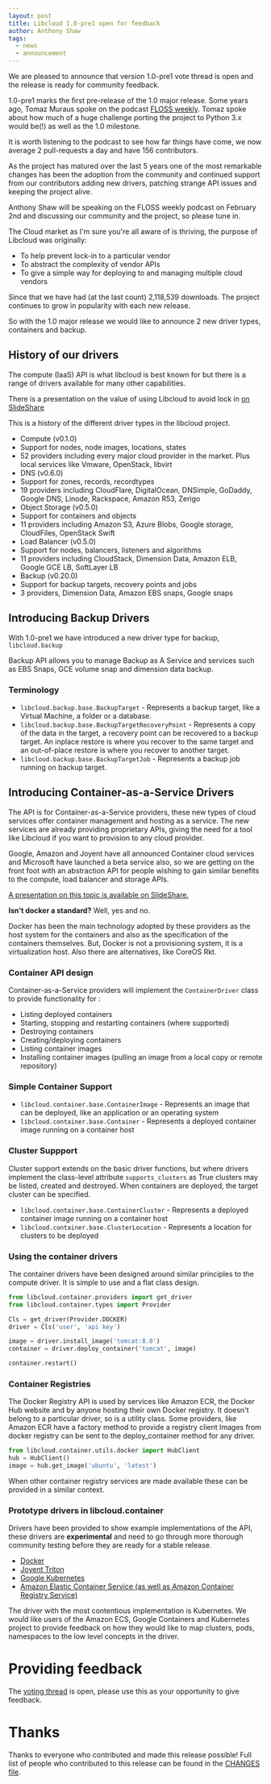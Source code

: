```yaml
---
layout: post
title: Libcloud 1.0-pre1 open for feedback
author: Anthony Shaw
tags:
  - news
  - announcement
---
```


We are pleased to announce that version 1.0-pre1 vote thread is open and the release is ready for community feedback.

1.0-pre1 marks the first pre-release of the 1.0 major release. Some years ago, Tomaz Muraus spoke on the podcast [FLOSS weekly][3].
Tomaz spoke about how much of a huge challenge porting the project to Python 3.x would be(!) as well as the 1.0 milestone.

It is worth listening to the podcast to see how far things have come, we now average 2 pull-requests a day and have 156 contributors.

As the project has matured over the last 5 years one of the most remarkable changes has been the adoption from the community and 
continued support from our contributors adding new drivers, patching strange API issues and keeping the project alive.

Anthony Shaw will be speaking on the FLOSS weekly podcast on February 2nd and discussing our community and the project, so 
please tune in. 

The Cloud market as I'm sure you're all aware of is thriving, the purpose of Libcloud was originally:

* To help prevent lock-in to a particular vendor
* To abstract the complexity of vendor APIs
* To give a simple way for deploying to and managing multiple cloud vendors

Since that we have had (at the last count) 2,118,539 downloads. The project continues to grow in popularity with each new release.

So with the 1.0 major release we would like to announce 2 new driver types, containers and backup.

History of our drivers
----------------------

The compute (IaaS) API is what libcloud is best known for but there is a range of drivers available for many other capabilities.

There is a presentation on the value of using Libcloud to avoid lock in [on SlideShare][4]

This is a history of the different driver types in the libcloud project.

* Compute (v0.1.0)
 *	Support for nodes, node images, locations, states
 *	52 providers including every major cloud provider in the market. Plus local services like Vmware, OpenStack, libvirt
* DNS (v0.6.0)
 *  Support for zones, records, recordtypes
 *	19 providers including CloudFlare, DigitalOcean, DNSimple, GoDaddy, Google DNS, Linode, Rackspace, Amazon R53, Zerigo
* Object Storage (v0.5.0)
 *	Support for containers and objects
 *	11 providers including Amazon S3, Azure Blobs, Google storage, CloudFiles, OpenStack Swift
* Load Balancer (v0.5.0)
 *	Support for nodes, balancers, listeners and algorithms
 *	11 providers including CloudStack, Dimension Data, Amazon ELB, Google GCE LB, SoftLayer LB
* Backup (v0.20.0)
 *	Support for backup targets, recovery points and jobs
 *  3 providers, Dimension Data, Amazon EBS snaps, Google snaps


Introducing Backup Drivers
--------------------------

With 1.0-pre1 we have introduced a new driver type for backup, ``libcloud.backup``

Backup API allows you to manage Backup as A Service and services such as EBS Snaps,
GCE volume snap and dimension data backup.

### Terminology


* `libcloud.backup.base.BackupTarget` - Represents a backup target, like a Virtual Machine, a folder or a database.
* `libcloud.backup.base.BackupTargetRecoveryPoint` - Represents a copy of the data in the target, a recovery point can be
  recovered to a backup target. An inplace restore is where you recover to the same target and an out-of-place restore is where you
  recover to another target.
* `libcloud.backup.base.BackupTargetJob` - Represents a backup job running on backup target.

Introducing Container-as-a-Service Drivers
------------------------------------------

The API is for Container-as-a-Service providers, these new types of cloud services offer container management and hosting as a service.
The new services are already providing proprietary APIs, giving the need for a tool like Libcloud if you want to provision to any cloud provider.

Google, Amazon and Joyent have all announced Container cloud services and Microsoft have launched a beta service also, so we are getting on the front foot with an
abstraction API for people wishing to gain similar benefits to the compute, load balancer and storage APIs.

[A presentation on this topic is available on SlideShare.][2]

**Isn't docker a standard?**
Well, yes and no.

Docker has been the main technology adopted by these providers as the host system for the containers and also as the specification of the containers themselves.
But, Docker is not a provisioning system, it is a virtualization host. Also there are alternatives, like CoreOS Rkt. 

### Container API design

Container-as-a-Service providers will implement the `ContainerDriver` class to provide functionality for :

* Listing deployed containers
* Starting, stopping and restarting containers (where supported)
* Destroying containers
* Creating/deploying containers
* Listing container images
* Installing container images (pulling an image from a local copy or remote repository)

### Simple Container Support

* `libcloud.container.base.ContainerImage` - Represents an image that can be deployed, like an application or an operating system
* `libcloud.container.base.Container` - Represents a deployed container image running on a container host

### Cluster Suppport

Cluster support extends on the basic driver functions, but where drivers implement the class-level attribute `supports_clusters` as True
clusters may be listed, created and destroyed. When containers are deployed, the target cluster can be specified.

* `libcloud.container.base.ContainerCluster` - Represents a deployed container image running on a container host
* `libcloud.container.base.ClusterLocation` - Represents a location for clusters to be deployed


### Using the container drivers

The container drivers have been designed around similar principles to the compute driver. It is simple to use and a flat class design. 

```python
from libcloud.container.providers import get_driver
from libcloud.container.types import Provider

Cls = get_driver(Provider.DOCKER)
driver = Cls('user', 'api key')

image = driver.install_image('tomcat:8.0')
container = driver.deploy_container('tomcat', image)

container.restart()
```

### Container Registries

The Docker Registry API is used by services like Amazon ECR, the Docker Hub website and by anyone hosting their own Docker registry.
It doesn't belong to a particular driver, so is a utility class. 
Some providers, like Amazon ECR have a factory method to provide a registry client
Images from docker registry can be sent to the deploy_container method for any driver.

```python
from libcloud.container.utils.docker import HubClient 
hub = HubClient() 
image = hub.get_image('ubuntu', 'latest') 
```

When other container registry services are made available these can be provided in a similar context.

### Prototype drivers in libcloud.container

Drivers have been provided to show example implementations of the API, these drivers are **experimental** and need to go through more thorough community testing
before they are ready for a stable release.

* [Docker][5]
* [Joyent Triton][6]
* [Google Kubernetes][7] 
* [Amazon Elastic Container Service (as well as Amazon Container Registry Service)][8]

The driver with the most contentious implementation is Kubernetes. We would like users of the Amazon ECS, Google Containers and Kubernetes project to provide feedback
on how they would like to map clusters, pods, namespaces to the low level concepts in the driver.

# Providing feedback

The [voting thread][9] is open, please use this as your opportunity to give feedback.

#  Thanks

Thanks to everyone who contributed and made this release possible! Full
list of people who contributed to this release can be found in the
[CHANGES file][1].

[1]: https://libcloud.readthedocs.org/en/latest/changelog.html
[2]: http://www.slideshare.net/AnthonyShaw5/introducing-container-asaservice-support-to-apache-libcloud
[3]: https://twit.tv/shows/floss-weekly/episodes/181 
[4]: http://www.slideshare.net/AnthonyShaw5/apache-libcloud-keeping-up-with-the-cloud-market-in-2016
[5]: http://libcloud.readthedocs.org/en/latest/container/drivers/docker.html
[6]: http://libcloud.readthedocs.org/en/latest/container/drivers/joyent.html
[7]: http://libcloud.readthedocs.org/en/latest/container/drivers/kubernetes.html
[8]: http://libcloud.readthedocs.org/en/latest/container/drivers/ecs.html
[9]: http://mail-archives.apache.org/mod_mbox/libcloud-dev/201601.mbox/%3CCAOZ4b6sJM8ofMinGJCpfJEq7BYcAbfJBVCE7cfPniESqkEpkPQ%40mail.gmail.com%3E